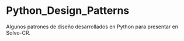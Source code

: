 # Python_Design_Patterns
Algunos patrones de diseño desarrollados en Python para presentar en Solvo-CR.
